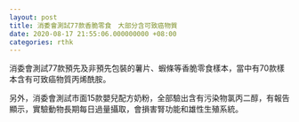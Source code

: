 ```yaml
---
layout: post
title: 消委會測試77款香脆零食　大部分含可致癌物質
date: 2020-08-17 21:55:06.000000000 +08:00
categories: rthk
---
```


消委會測試77款預先及非預先包裝的薯片、蝦條等香脆零食樣本，當中有70款樣本含有可致癌物質丙烯酰胺。

另外，消委會測試市面15款嬰兒配方奶粉，全部驗出含有污染物氯丙二醇，有報告顯示，實驗動物長期每日過量攝取，會損害腎功能和雄性生殖系統。
